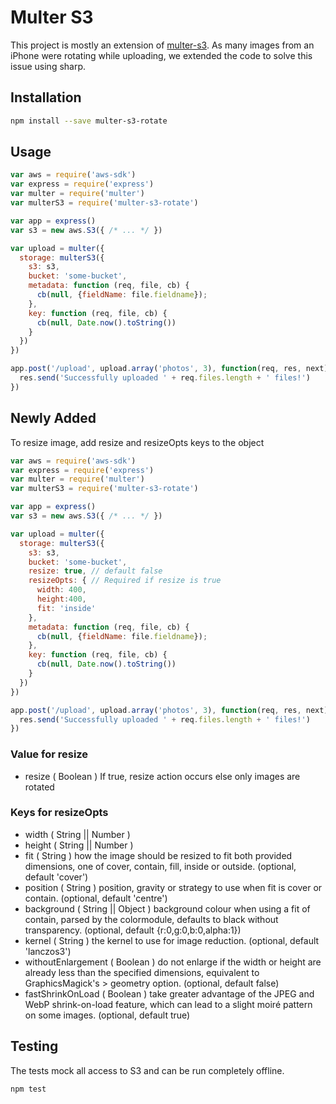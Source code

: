 # Multer S3

This project is mostly an extension of [multer-s3](https://github.com/badunk/multer-s3). As many images from an iPhone were rotating while uploading, we extended the code to solve this issue using sharp.

## Installation

```sh
npm install --save multer-s3-rotate
```

## Usage

```javascript
var aws = require('aws-sdk')
var express = require('express')
var multer = require('multer')
var multerS3 = require('multer-s3-rotate')

var app = express()
var s3 = new aws.S3({ /* ... */ })

var upload = multer({
  storage: multerS3({
    s3: s3,
    bucket: 'some-bucket',
    metadata: function (req, file, cb) {
      cb(null, {fieldName: file.fieldname});
    },
    key: function (req, file, cb) {
      cb(null, Date.now().toString())
    }
  })
})

app.post('/upload', upload.array('photos', 3), function(req, res, next) {
  res.send('Successfully uploaded ' + req.files.length + ' files!')
})
```

## Newly Added

To resize image, add resize and resizeOpts keys to the object

```javascript
var aws = require('aws-sdk')
var express = require('express')
var multer = require('multer')
var multerS3 = require('multer-s3-rotate')

var app = express()
var s3 = new aws.S3({ /* ... */ })

var upload = multer({
  storage: multerS3({
    s3: s3,
    bucket: 'some-bucket',
    resize: true, // default false
    resizeOpts: { // Required if resize is true
      width: 400,
      height:400,
      fit: 'inside'
    },
    metadata: function (req, file, cb) {
      cb(null, {fieldName: file.fieldname});
    },
    key: function (req, file, cb) {
      cb(null, Date.now().toString())
    }
  })
})

app.post('/upload', upload.array('photos', 3), function(req, res, next) {
  res.send('Successfully uploaded ' + req.files.length + ' files!')
})
```
### Value for resize
- resize ( Boolean ) If true, resize action occurs else only images are rotated 

### Keys for resizeOpts

- width ( String || Number )
- height ( String || Number )
- fit ( String ) how the image should be resized to fit both provided dimensions, one of cover, contain, fill, inside or outside. (optional, default 'cover')
- position ( String ) position, gravity or strategy to use when fit is cover or contain. (optional, default 'centre')
- background ( String || Object ) background colour when using a fit of contain, parsed by the colormodule, defaults to black without transparency. (optional, default {r:0,g:0,b:0,alpha:1})
- kernel ( String ) the kernel to use for image reduction. (optional, default 'lanczos3')
- withoutEnlargement ( Boolean ) do not enlarge if the width or height are already less than the specified dimensions, equivalent to GraphicsMagick's > geometry option. (optional, default false)
- fastShrinkOnLoad ( Boolean ) take greater advantage of the JPEG and WebP shrink-on-load feature, which can lead to a slight moiré pattern on some images. (optional, default true)


## Testing

The tests mock all access to S3 and can be run completely offline.

```sh
npm test
```
